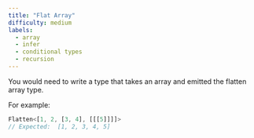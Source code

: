 ```yaml
---
title: "Flat Array"
difficulty: medium
labels: 
  - array
  - infer
  - conditional types
  - recursion
---
```

You would need to write a type that takes an array and emitted the flatten array type.

For example:

```ts
Flatten<[1, 2, [3, 4], [[[5]]]]> 
// Expected:  [1, 2, 3, 4, 5]
```
